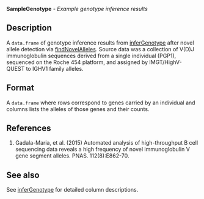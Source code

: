 **SampleGenotype** - *Example genotype inference results*

Description
--------------------

A `data.frame` of genotype inference results from [inferGenotype](inferGenotype.md)
after novel allele detection via [findNovelAlleles](findNovelAlleles.md).
Source data was a collection of V(D)J immunoglobulin sequences derived from a single
individual (PGP1), sequenced on the Roche 454 platform, and assigned by
IMGT/HighV-QUEST to IGHV1 family alleles.






Format
-------------------

A `data.frame` where rows correspond to genes carried by an
individual and columns lists the alleles of those genes and their counts.


References
-------------------


1.  Gadala-Maria, et al. (2015) Automated analysis of high-throughput B cell
sequencing data reveals a high frequency of novel immunoglobulin V gene
segment alleles. PNAS. 112(8):E862-70.





See also
-------------------

See [inferGenotype](inferGenotype.md) for detailed column descriptions.






